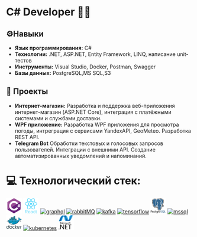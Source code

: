 
<!--<img src="banner_github.png" alt="GitHub Banner" width="100%" />-->
# С# Developer 👨‍💻
## ⚙️Навыки
- **Язык программирования:** C#
- **Технологии:** .NET, ASP.NET, Entity Framework, LINQ, написание unit-тестов
- **Инструменты:** Visual Studio, Docker, Postman, Swagger
- **Базы данных:** PostgreSQL,MS SQL,S3
## 🚀 Проекты
- **Интернет-магазин:** Разработка и поддержка веб-приложения интернет-магазин (ASP.NET Core), интеграция с платёжными системами и службами доставки.
- **WPF приложение:** Разработка WPF приложения для просмотра погоды, интреграция с сервисами YandexAPI, GeoMeteo. Разработка REST API.
- **Telegram Bot** Обработки текстовых и голосовых запросов пользователей. Интеграции с внешними API. Создание автоматизированных уведомлений и напоминаний.

# 💻 Технологический стек:
<p>
  <a target="_blank" 
   href="https://raw.githubusercontent.com/devicons/devicon/master/icons/csharp/csharp-original.svg" 
   style="display: inline-block;">
   <img src="https://raw.githubusercontent.com/devicons/devicon/master/icons/csharp/csharp-original.svg" 
    alt="csharp" 
    width="42"
    height="42"/>
  </a>
<a target="_blank" href="https://raw.githubusercontent.com/devicons/devicon/master/icons/react/react-original-wordmark.svg" style="display: inline-block;"><img src="https://raw.githubusercontent.com/devicons/devicon/master/icons/react/react-original-wordmark.svg" alt="react" width="42" height="42" /></a>
<a target="_blank" href="https://www.vectorlogo.zone/logos/graphql/graphql-icon.svg" style="display: inline-block;"><img src="https://www.vectorlogo.zone/logos/graphql/graphql-icon.svg" alt="graphql" width="42" height="42" /></a>
<a target="_blank" href="https://www.vectorlogo.zone/logos/rabbitmq/rabbitmq-icon.svg" style="display: inline-block;"><img src="https://www.vectorlogo.zone/logos/rabbitmq/rabbitmq-icon.svg" alt="rabbitMQ" width="42" height="42" /></a>
<a target="_blank" href="https://www.vectorlogo.zone/logos/apache_kafka/apache_kafka-icon.svg" style="display: inline-block;"><img src="https://www.vectorlogo.zone/logos/apache_kafka/apache_kafka-icon.svg" alt="kafka" width="42" height="42" /></a>
<a target="_blank" href="https://www.vectorlogo.zone/logos/tensorflow/tensorflow-icon.svg" style="display: inline-block;"><img src="https://www.vectorlogo.zone/logos/tensorflow/tensorflow-icon.svg" alt="tensorflow" width="42" height="42" /></a>
<a target="_blank" href="https://raw.githubusercontent.com/devicons/devicon/master/icons/postgresql/postgresql-original-wordmark.svg" style="display: inline-block;"><img src="https://raw.githubusercontent.com/devicons/devicon/master/icons/postgresql/postgresql-original-wordmark.svg" alt="postgresql" width="42" height="42" /></a>
<a target="_blank" href="https://www.svgrepo.com/show/303229/microsoft-sql-server-logo.svg" style="display: inline-block;"><img src="https://www.svgrepo.com/show/303229/microsoft-sql-server-logo.svg" alt="mssql" width="42" height="42" /></a>
<a target="_blank" href="https://raw.githubusercontent.com/devicons/devicon/master/icons/docker/docker-original-wordmark.svg" style="display: inline-block;"><img src="https://raw.githubusercontent.com/devicons/devicon/master/icons/docker/docker-original-wordmark.svg" alt="docker" width="42" height="42" /></a>
<a target="_blank" href="https://www.vectorlogo.zone/logos/kubernetes/kubernetes-icon.svg" style="display: inline-block;"><img src="https://www.vectorlogo.zone/logos/kubernetes/kubernetes-icon.svg" alt="kubernetes" width="42" height="42" /></a>
<a target="_blank" href="https://raw.githubusercontent.com/devicons/devicon/master/icons/dot-net/dot-net-original-wordmark.svg" style="display: inline-block;"><img src="https://raw.githubusercontent.com/devicons/devicon/master/icons/dot-net/dot-net-original-wordmark.svg" alt="dotnet" width="42" height="42" /></a></p>









